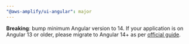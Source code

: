 ```yaml
---
"@aws-amplify/ui-angular": major
---
```


**Breaking**: bump minimum Angular version to 14. If your application is on Angular 13 or older, please migrate to Angular 14+ as per [official guide](https://update.angular.io/).

